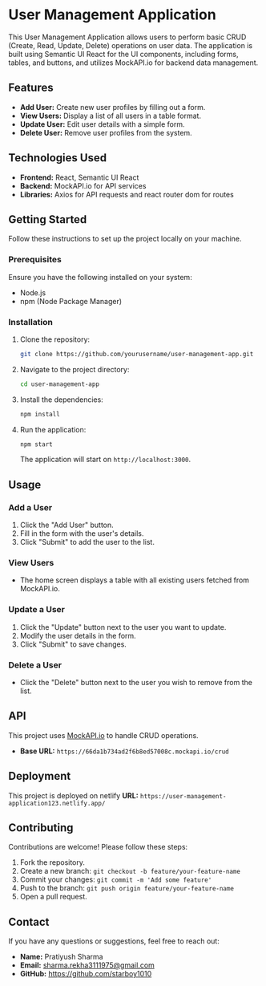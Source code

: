 # User Management Application

This User Management Application allows users to perform basic CRUD (Create, Read, Update, Delete) operations on user data. The application is built using Semantic UI React for the UI components, including forms, tables, and buttons, and utilizes MockAPI.io for backend data management.

## Features

- **Add User:** Create new user profiles by filling out a form.
- **View Users:** Display a list of all users in a table format.
- **Update User:** Edit user details with a simple form.
- **Delete User:** Remove user profiles from the system.

## Technologies Used

- **Frontend:** React, Semantic UI React
- **Backend:** MockAPI.io for API services
- **Libraries:** Axios for API requests and react router dom for routes

## Getting Started

Follow these instructions to set up the project locally on your machine.

### Prerequisites

Ensure you have the following installed on your system:

- Node.js
- npm (Node Package Manager)

### Installation

1. Clone the repository:

   ```bash
   git clone https://github.com/yourusername/user-management-app.git
   ```

2. Navigate to the project directory:

   ```bash
   cd user-management-app
   ```

3. Install the dependencies:

   ```bash
   npm install
   ```

4. Run the application:

   ```bash
   npm start
   ```

   The application will start on `http://localhost:3000`.

## Usage

### Add a User

1. Click the "Add User" button.
2. Fill in the form with the user's details.
3. Click "Submit" to add the user to the list.

### View Users

- The home screen displays a table with all existing users fetched from MockAPI.io.

### Update a User

1. Click the "Update" button next to the user you want to update.
2. Modify the user details in the form.
3. Click "Submit" to save changes.

### Delete a User

- Click the "Delete" button next to the user you wish to remove from the list.


## API

This project uses [MockAPI.io](https://mockapi.io/) to handle CRUD operations. 

- **Base URL:** `https://66da1b734ad2f6b8ed57008c.mockapi.io/crud`

## Deployment

This project is deployed on netlify **URL:** `https://user-management-application123.netlify.app/`

## Contributing

Contributions are welcome! Please follow these steps:

1. Fork the repository.
2. Create a new branch: `git checkout -b feature/your-feature-name`
3. Commit your changes: `git commit -m 'Add some feature'`
4. Push to the branch: `git push origin feature/your-feature-name`
5. Open a pull request.

## Contact

If you have any questions or suggestions, feel free to reach out:

- **Name:** Pratiyush Sharma
- **Email:** sharma.rekha3111975@gmail.com
- **GitHub:** https://github.com/starboy1010
